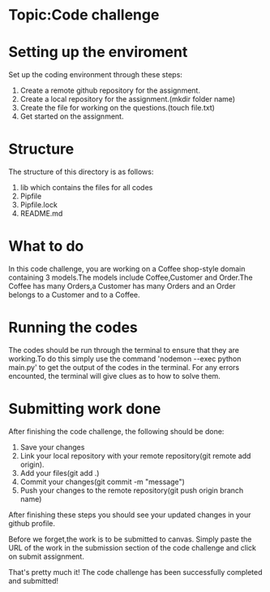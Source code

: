 # Topic:Code challenge


# Setting up the enviroment
Set up the coding environment through these steps:
 1. Create a remote github repository for the assignment.
 2. Create a local repository for the assignment.(mkdir folder name)
 3. Create the file for working on the questions.(touch file.txt)
 4. Get started on the assignment.


# Structure
The structure of this directory is as follows:
1. lib which contains the files for all codes
2. Pipfile
3. Pipfile.lock
4. README.md


# What to do
In this code challenge, you are working on a Coffee shop-style domain containing 3 models.The models include Coffee,Customer and Order.The Coffee has many Orders,a Customer has many Orders and an Order belongs to a Customer and to a Coffee.




# Running the codes
The codes should be run through the terminal to ensure that they are working.To do this simply use the command 'nodemon --exec python main.py' to get the output of the codes in the terminal. For any errors encounted, the terminal will give clues as to how to solve them. 


# Submitting work done
After finishing the code challenge, the following should be done:
1. Save your changes
2. Link your local repository with your remote repository(git remote add origin).
3. Add your files(git add .)
4. Commit your changes(git commit -m "message")
5. Push your changes to the remote repository(git push origin branch name)

After finishing these steps you should see your updated changes in your github profile.
 
Before we forget,the work is to be submitted to canvas. Simply paste the URL of the work in the submission section of the code challenge and click on submit assignment.

That's pretty much it! The code challenge has been successfully completed and submitted!